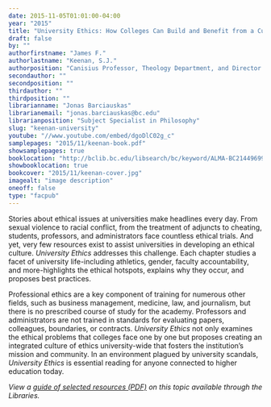 ```yaml
---
date: 2015-11-05T01:01:00-04:00
year: "2015"
title: "University Ethics: How Colleges Can Build and Benefit from a Culture of Ethics"
draft: false
by: ""
authorfirstname: "James F."
authorlastname: "Keenan, S.J."
authorposition: "Canisius Professor, Theology Department, and Director of the Jesuit Institute"
secondauthor: ""
secondposition: ""
thirdauthor: ""
thirdposition: ""
librarianname: "Jonas Barciauskas"
librarianemail: "jonas.barciauskas@bc.edu"
librarianposition: "Subject Specialist in Philosophy"
slug: "keenan-university"
youtube: "//www.youtube.com/embed/dgoDlC02g_c"
samplepages: "2015/11/keenan-book.pdf"
showsamplepages: true
booklocation: "http://bclib.bc.edu/libsearch/bc/keyword/ALMA-BC21449699840001021"
showbooklocation: true
bookcover: "2015/11/keenan-cover.jpg"
imagealt: "image description"
oneoff: false
type: "facpub"
---
```


Stories about ethical issues at universities make headlines every day. From sexual violence to racial conflict, from the treatment of adjuncts to cheating, students, professors, and administrators face countless ethical trials. And yet, very few resources exist to assist universities in developing an ethical culture. <em>University Ethics</em> addresses this challenge. Each chapter studies a facet of university life-including athletics, gender, faculty accountability, and more-highlights the ethical hotspots, explains why they occur, and proposes best practices.

Professional ethics are a key component of training for numerous other fields, such as business management, medicine, law, and journalism, but there is no prescribed course of study for the academy. Professors and administrators are not trained in standards for evaluating papers, colleagues, boundaries, or contracts. <em>University Ethics</em> not only examines the ethical problems that colleges face one by one but proposes creating an integrated culture of ethics university-wide that fosters the institution’s mission and community. In an environment plagued by university scandals, <em>University Ethics</em> is essential reading for anyone connected to higher education today.

<em>View a <a href="http://library.bc.edu/images/facpub/2015/11/keenan-guide.pdf" target="_blank" rel="noopener">guide of selected resources (PDF)</a> on this topic available through the Libraries. </em>

